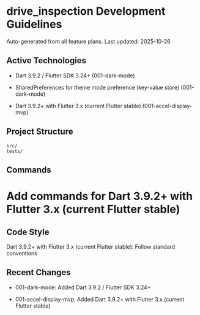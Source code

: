 # drive_inspection Development Guidelines

Auto-generated from all feature plans. Last updated: 2025-10-26

## Active Technologies
- Dart 3.9.2 / Flutter SDK 3.24+ (001-dark-mode)
- SharedPreferences for theme mode preference (key-value store) (001-dark-mode)

- Dart 3.9.2+ with Flutter 3.x (current Flutter stable) (001-accel-display-mvp)

## Project Structure

```text
src/
tests/
```

## Commands

# Add commands for Dart 3.9.2+ with Flutter 3.x (current Flutter stable)

## Code Style

Dart 3.9.2+ with Flutter 3.x (current Flutter stable): Follow standard conventions

## Recent Changes
- 001-dark-mode: Added Dart 3.9.2 / Flutter SDK 3.24+

- 001-accel-display-mvp: Added Dart 3.9.2+ with Flutter 3.x (current Flutter stable)

<!-- MANUAL ADDITIONS START -->
<!-- MANUAL ADDITIONS END -->
